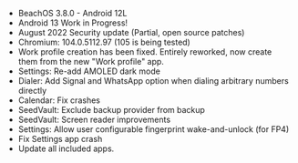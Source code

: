 * BeachOS 3.8.0 - Android 12L
* Android 13 Work in Progress!
* August 2022 Security update (Partial, open source patches)
* Chromium: 104.0.5112.97 (105 is being tested)
* Work profile creation has been fixed. Entirely reworked, now create them from the new "Work profile" app.
* Settings: Re-add AMOLED dark mode
* Dialer: Add Signal and WhatsApp option when dialing arbitrary numbers directly
* Calendar: Fix crashes
* SeedVault: Exclude backup provider from backup
* SeedVault: Screen reader improvements
* Settings: Allow user configurable fingerprint wake-and-unlock (for FP4)
* Fix Settings app crash
* Update all included apps.

